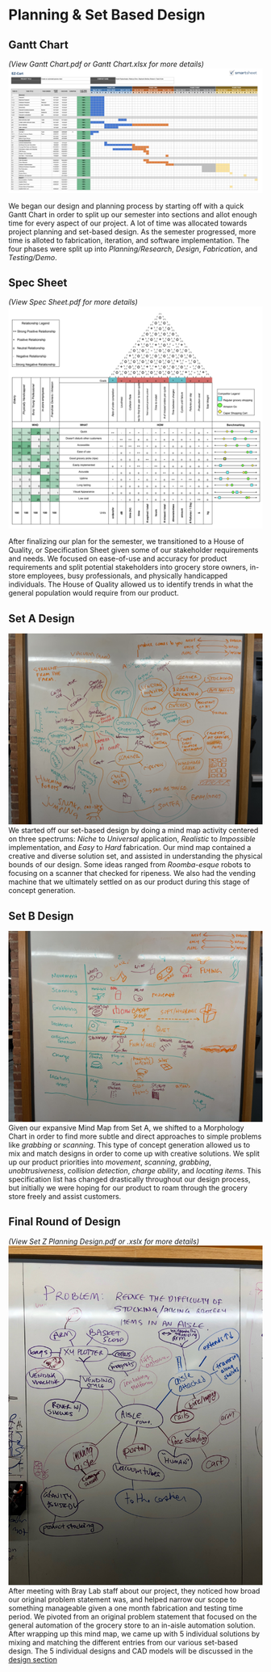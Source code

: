# Planning & Set Based Design

## Gantt Chart
*(View Gantt Chart.pdf or Gantt Chart.xlsx for more details)*
![Gantt](images/ganttchart.png)

We began our design and planning process by starting off with a quick Gantt Chart in order to split up our semester into sections and allot enough time for every aspect of our project. A lot of time was allocated towards project planning and set-based design. As the semester progressed, more time is alloted to fabrication, iteration, and software implementation. The four phases were split up into *Planning/Research*, *Design*, *Fabrication*, and *Testing/Demo*.

## Spec Sheet
*(View Spec Sheet.pdf for more details)*
![spec](images/spec-sheet-final.png)

After finalizing our plan for the semester, we transitioned to a House of Quality, or Specification Sheet given some of our stakeholder requirements and needs. We focused on ease-of-use and accuracy for product requirements and split potential stakeholders into grocery store owners, in-store employees, busy professionals, and physically handicapped individuals. The House of Quality allowed us to identify trends in what the general population would require from our product. 

## Set A Design

![SetA](images/setA.JPG)
We started off our set-based design by doing a mind map activity centered on three spectrums: *Niche* to *Universal* application, *Realistic* to *Impossible* implementation, and *Easy* to *Hard* fabrication. Our mind map contained a creative and diverse solution set, and assisted in understanding the physical bounds of our design. Some ideas ranged from *Roomba-esque* robots to focusing on a scanner that checked for ripeness. We also had the vending machine that we ultimately settled on as our product during this stage of concept generation.

## Set B Design

![SetB](images/setB.JPG)
Given our expansive Mind Map from Set A, we shifted to a Morphology Chart in order to find more subtle and direct approaches to simple problems like *grabbing* or *scanning*. This type of concept generation allowed us to mix and match designs in order to come up with creative solutions. We split up our product priorities into *movement*, *scanning*, *grabbing*, *unobtrusiveness*, *collision detection*, *charge ability*, and *locating items*. This specification list has changed drastically throughout our design process, but initially we were hoping for our product to roam through the grocery store freely and assist customers.  

## Final Round of Design 
*(View Set Z Planning Design.pdf or .xslx for more details)*
![final-set](images/final-set.JPG)
After meeting with Bray Lab staff about our project, they noticed how broad our original problem statement was, and helped narrow our scope to something manageable given a one month fabrication and testing time period. We pivoted from an original problem statement that focused on the general automation of the grocery store to an in-aisle automation solution. After wrapping up this mind map, we came up with 5 individual solutions by mixing and matching the different entries from our various set-based design. The 5 individual designs and CAD models will be discussed in the [design section](https://github.com/drybell/Senior_Design/tree/master/design)

